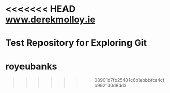 <<<<<<< HEAD
www.derekmolloy.ie
====

Test Repository for Exploring Git
=======
# royeubanks
>>>>>>> 08901d7fb25481c6b1ebbbfca4cfb992130d8dd3
